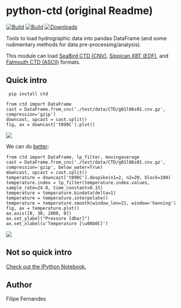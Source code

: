 python-ctd (original Readme)
==========

[![Build](https://badge.fury.io/py/ctd.png)](http://badge.fury.io/py/ctd)
[![Build](https://api.travis-ci.org/ocefpaf/python-ctd.png?branch=master)](https://travis-ci.org/ocefpaf/python-ctd)
[![Downloads](https://pypip.in/d/ctd/badge.png)](https://crate.io/packages/ctd/)

Tools to load hydrographic data into pandas DataFrame (and some rudimentary methods for data pre-processing/analysis).

This module can load [SeaBird CTD (CNV)][SBE], [Sippican XBT (EDF)][XBT],
and [Falmouth CTD (ASCII)][FSI] formats.

[SBE]: http://www.seabird.com/software/SBEDataProcforWindows.htm

[XBT]: http://www.sippican.com/

[FSI]: http://www.falmouth.com/

Quick intro
-----------
~~~~~~~~~~~~~~~~~~~~~~~~~~~~~~~~~~~~~~~~~~~~~~~~~~~~~~~~~~~~~~~~~~~~~~~ {.bash}
 pip install ctd
~~~~~~~~~~~~~~~~~~~~~~~~~~~~~~~~~~~~~~~~~~~~~~~~~~~~~~~~~~~~~~~~~~~~~~~~~~~~~~~

~~~~~~~~~~~~~~~~~~~~~~~~~~~~~~~~~~~~~~~~~~~~~~~~~~~~~~~~ {.python .numberLines}
from ctd import DataFrame
cast = DataFrame.from_cnv('./test/data/CTD/g01l06s01.cnv.gz', compression='gzip')
downcast, upcast = cast.split()
fig, ax = downcast['t090C'].plot()
~~~~~~~~~~~~~~~~~~~~~~~~~~~~~~~~~~~~~~~~~~~~~~~~~~~~~~~~~~~~~~~~~~~~~~~~~~~~~~~

![](./docs/readme_01.png)

We can do [better](http://www.go-ship.org/Manual/McTaggart_et_al_CTD.pdf):

~~~~~~~~~~~~~~~~~~~~~~~~~~~~~~~~~~~~~~~~~~~~~~~~~~~~~~~~ {.python .numberLines}
from ctd import DataFrame, lp_filter, movingaverage
cast = DataFrame.from_cnv('./test/data/CTD/g01l06s01.cnv.gz', compression='gzip', below_water=True)
downcast, upcast = cast.split()
temperature = downcast['t090C'].despike(n1=2, n2=20, block=100)
temperature.index = lp_filter(temperature.index.values, sample_rate=24.0, time_constant=0.15)
temperature = temperature.bindata(delta=1)
temperature = temperature.interpolate()
temperature = temperature.smooth(window_len=21, window='hanning')
fig, ax = temperature.plot()
ax.axis([0, 30, 2000, 0])
ax.set_ylabel("Pressure [dbar]")
ax.set_xlabel(u'Temperature [\u00b0C]')
~~~~~~~~~~~~~~~~~~~~~~~~~~~~~~~~~~~~~~~~~~~~~~~~~~~~~~~~~~~~~~~~~~~~~~~~~~~~~~~

![](./docs/readme_02.png)


Not so quick intro
------------------
[Check out the IPython Notebook.](http://nbviewer.ipython.org/urls/raw.github.com/ocefpaf/python4oceanographers/master/content/downloads/notebooks/ctd_proc_example.ipynb)

Author
------
Filipe Fernandes

<!--
       --parse-raw \
       --css=style.css \
pandoc --from markdown README.md \
       --mathjax \
       --smart \
       --normalize \
       --standalone \
       --highlight-style=pygments \
       --to html --output README.htm
-->
